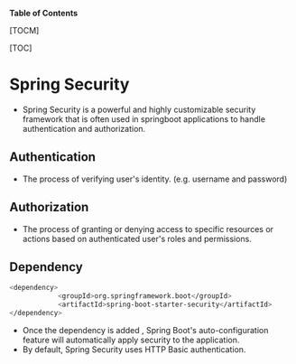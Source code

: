 **Table of Contents**

 [TOCM]

[TOC]

# Spring Security
- Spring Security is a powerful and highly customizable security framework that is often used in springboot applications to handle authentication and authorization.
## Authentication
- The process of verifying user's  identity. (e.g. username and password)
## Authorization
- The process of granting or denying access to specific resources or actions based on authenticated user's roles and permissions.
  
## Dependency
```bash
<dependency>
            <groupId>org.springframework.boot</groupId>
            <artifactId>spring-boot-starter-security</artifactId>
</dependency>
```
- Once the dependency is added , Spring Boot's auto-configuration feature will automatically apply security to the application.
- By default, Spring Security uses HTTP Basic authentication.
